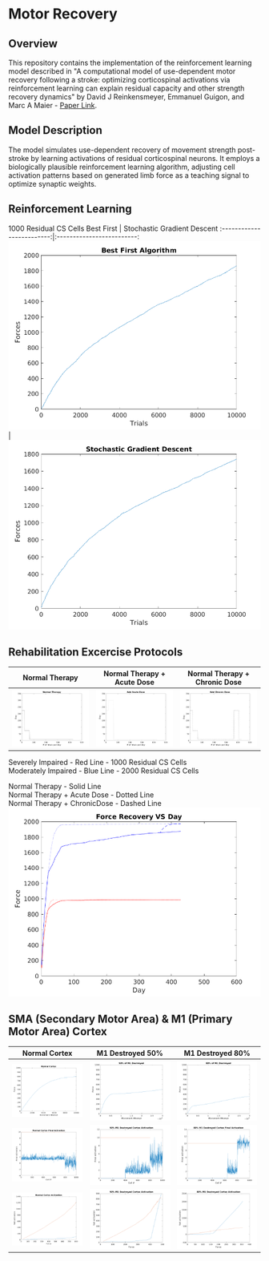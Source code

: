 # Motor Recovery

## Overview
This repository contains the implementation of the reinforcement learning model described in "A computational model of use-dependent motor recovery following a stroke: optimizing corticospinal activations via reinforcement learning can explain residual capacity and other strength recovery dynamics" by David J Reinkensmeyer, Emmanuel Guigon, and Marc A Maier - [Paper Link](https://pubmed.ncbi.nlm.nih.gov/22391058/).

## Model Description
The model simulates use-dependent recovery of movement strength post-stroke by learning activations of residual corticospinal neurons. It employs a biologically plausible reinforcement learning algorithm, adjusting cell activation patterns based on generated limb force as a teaching signal to optimize synaptic weights.

## Reinforcement Learning
1000 Residual CS Cells
Best First             |  Stochastic Gradient Descent
:-------------------------:|:-------------------------:
![Screenshot](images/BestFirstAlgo.png)  | ![Screenshot](images/StochasticGradientDescent.png)

## Rehabilitation Excercise Protocols
Normal Therapy | Normal Therapy + Acute Dose | Normal Therapy + Chronic Dose
:-------------------------:|:-------------------------:|:-------------------------:
![Screenshot](images/NormalTherapy.png)  | ![Screenshot](images/AddAcuteDose.png)| ![Screenshot](images/AddChronicDose.png)

Severely Impaired - Red Line - 1000 Residual CS Cells\
Moderately Impaired - Blue Line - 2000 Residual CS Cells

Normal Therapy - Solid Line\
Normal Therapy + Acute Dose - Dotted Line\
Normal Therapy + ChronicDose - Dashed Line\
![Screenshot](images/ForceRecoveryVSDay.png) 

## SMA (Secondary Motor Area) & M1 (Primary Motor Area) Cortex 
Normal Cortex | M1 Destroyed 50% | M1 Destroyed 80%
:-------------------------:|:-------------------------:|:-------------------------:
![Screenshot](images/NormalCortex.png) | ![Screenshot](images/M1Destroyed50.png)| ![Screenshot](images/M1Destroyed80.png)
![Screenshot](images/NormalCortexActivations.png) | ![Screenshot](images/M1Destroyed50Activations.png)| ![Screenshot](images/M1Destroyed80Activations.png)
![Screenshot](images/NormalCortexNetActivations.png) | ![Screenshot](images/M1Destroyed50NetActivations.png)| ![Screenshot](images/M1Destroyed80NetActivations.png)
